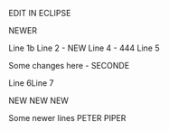 EDIT IN ECLIPSE

NEWER

Line 1b
Line 2 - NEW
Line 4 - 444
Line 5

Some changes here - SECONDE

Line 6Line 7

NEW
NEW 
NEW

Some newer lines
PETER PIPER
